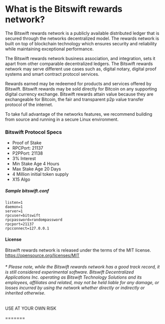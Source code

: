 # What is the Bitswift rewards network?

The Bitswift rewards network is a publicly available distributed ledger that is secured through the networks decentralized model. The rewards network is built on top of blockchain technology which ensures security and reliability while maintaining exceptional performance.

The Bitswift rewards network business association, and integration, sets it apart from other comparable decentralized ledgers.  The Bitswift rewards network may serve different use cases such as, digital notary, digital proof systems and smart contract protocol services.

Rewards earned may be redeemed for products and services offered by Bitswift.  Bitswift rewards may  be sold directly for Bitcoin on any supporting digital currency exchange.  Bitswift rewards attain value because they are exchangeable for Bitcoin, the fair and transparent p2p value transfer protocol of the internet.

To take full advantage of the networks features, we recommend building from source and running in a secure Linux environment.

### Bitswift Protocol Specs

* Proof of Stake 
* RPCPort: 21137
* P2PPort: 21138
* 3% Interest 
* Min Stake Age 4 Hours
* Max Stake Age 20 Days
* 4 Million initial token supply
* X15 Algo 


##### Sample bitswift.conf
```
listen=1
daemon=1
server=1
rpcuser=bitswift
rpcpassword=randompassword
rpcport=21137
rpcconnect=127.0.0.1
```
#### License

Bitswift rewards network is released under the terms of the MIT license. https://opensource.org/licenses/MIT

###### * Please note, while the Bitswift rewards network has a good track record, it is  still considered experimental software. Bitswift Decentralized Applications Inc. operating as Bitswift Technology Solutions and its employees, affiliates and related,  may not be held liable for any damage, or losses incurred by using the network whether directly or indirectly or inherited otherwise.

USE AT YOUR OWN RISK

=======
